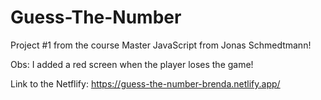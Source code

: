 # Guess-The-Number
Project #1 from the course Master JavaScript from Jonas Schmedtmann!

Obs: I added a red screen when the player loses the game!

Link to the Netflify: https://guess-the-number-brenda.netlify.app/

